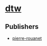 # [dtw](https://pypi.org/project/dtw)



## Publishers
- [pierre-rouanet](https://pypi.org/user/pierre-rouanet)

